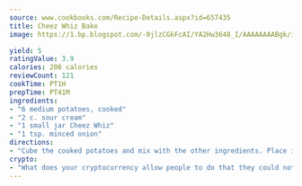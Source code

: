 ```yaml
---
source: www.cookbooks.com/Recipe-Details.aspx?id=657435
title: Cheez Whiz Bake
image: https://1.bp.blogspot.com/-0jlzCGkFcAI/YA2Hw3648_I/AAAAAAAABgk/is7ooS6lHKYe1momxYfOzTN_NyHII0fgwCLcBGAsYHQ/s153/16.png

yield: 5
ratingValue: 3.9
calories: 206 calories
reviewCount: 121
cookTime: PT1H
prepTime: PT41M
ingredients:
- "6 medium potatoes, cooked"
- "2 c. sour cream"
- "1 small jar Cheez Whiz"
- "1 tsp. minced onion"
directions:
- "Cube the cooked potatoes and mix with the other ingredients. Place in greased casserole dish and bake 45 minutes at 350u00b0."
crypto:
- "What does your cryptocurrency allow people to do that they could not do otherwise, and how does it help them do existing tasks more quickly or cheaply?"
---
```

